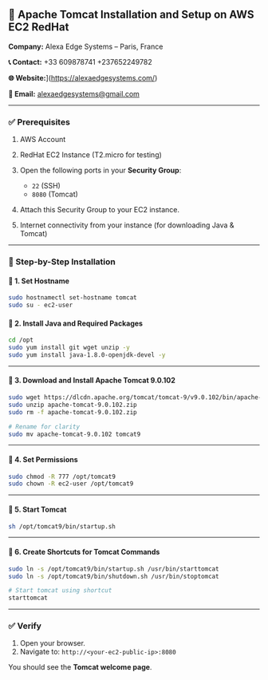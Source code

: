 ## 🔧 Apache Tomcat Installation and Setup on AWS EC2 RedHat

**Company:** Alexa Edge Systems – Paris, France

**📞 Contact:** +33 609878741 +237652249782

**🌐 Website:**](https://alexaedgesystems.com/)

**📧 Email:** alexaedgesystems@gmail.com

---

### ✅ Prerequisites

1. AWS Account
2. RedHat EC2 Instance (T2.micro for testing)
3. Open the following ports in your **Security Group**:

   * `22` (SSH)
   * `8080` (Tomcat)
4. Attach this Security Group to your EC2 instance.
5. Internet connectivity from your instance (for downloading Java & Tomcat)

---

### 🔧 Step-by-Step Installation

#### 📌 1. Set Hostname

```bash
sudo hostnamectl set-hostname tomcat
sudo su - ec2-user
```

#### 📌 2. Install Java and Required Packages

```bash
cd /opt
sudo yum install git wget unzip -y
sudo yum install java-1.8.0-openjdk-devel -y
```

---

#### 📌 3. Download and Install Apache Tomcat 9.0.102

```bash
sudo wget https://dlcdn.apache.org/tomcat/tomcat-9/v9.0.102/bin/apache-tomcat-9.0.102.zip
sudo unzip apache-tomcat-9.0.102.zip
sudo rm -f apache-tomcat-9.0.102.zip

# Rename for clarity
sudo mv apache-tomcat-9.0.102 tomcat9
```

---

#### 📌 4. Set Permissions

```bash
sudo chmod -R 777 /opt/tomcat9
sudo chown -R ec2-user /opt/tomcat9
```

---

#### 📌 5. Start Tomcat

```bash
sh /opt/tomcat9/bin/startup.sh
```

---

#### 📌 6. Create Shortcuts for Tomcat Commands

```bash
sudo ln -s /opt/tomcat9/bin/startup.sh /usr/bin/starttomcat
sudo ln -s /opt/tomcat9/bin/shutdown.sh /usr/bin/stoptomcat

# Start tomcat using shortcut
starttomcat
```

---

### ✅ Verify

1. Open your browser.
2. Navigate to:
   `http://<your-ec2-public-ip>:8080`

You should see the **Tomcat welcome page**.



